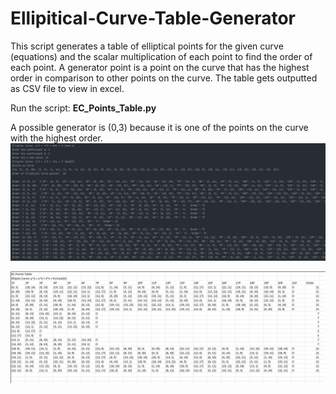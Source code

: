 # Ellipitical-Curve-Table-Generator

This script generates a table of elliptical points for the given curve (equations) and the scalar multiplication of each point to find the order of each point.
A generator point is a point on the curve that has the highest order in comparison to other points on the curve. The table gets outputted as CSV file to view in excel.

Run the script: **EC_Points_Table.py**

A possible generator is (0,3) because it is one of the points on the curve with the highest order.
![alt text](https://github.com/Nishaant215/Ellipitical-Curve-Table-Generator/blob/main/Elliptical%20Points%20Table%20Generator.jpg)

![alt text](https://github.com/Nishaant215/Ellipitical-Curve-Table-Generator/blob/main/Elliptical%20Points%20Table%20Generator_Excel.jpg)



